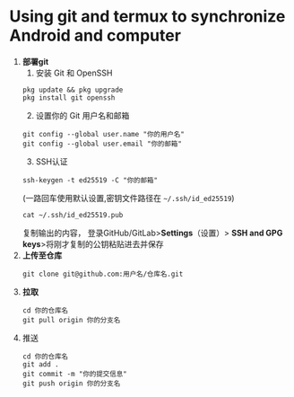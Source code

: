 # Using git and termux to synchronize Android and computer
1. **部署git**
    1. 安装 Git 和 OpenSSH
   ```
   pkg update && pkg upgrade
   pkg install git openssh
   ```
    2. 设置你的 Git 用户名和邮箱
   ```
   git config --global user.name "你的用户名"
   git config --global user.email "你的邮箱"
   ```
	3. SSH认证
	```
 	ssh-keygen -t ed25519 -C "你的邮箱"
	```
 	(一路回车使用默认设置,密钥文件路径在 `~/.ssh/id_ed25519`)
	```
 	cat ~/.ssh/id_ed25519.pub
	```
 	复制输出的内容， 登录GitHub/GitLab>**Settings**（设置）> **SSH and GPG keys**>将刚才复制的公钥粘贴进去并保存
2. **上传至仓库**
   ```
   git clone git@github.com:用户名/仓库名.git
   ```
4. **拉取**
    ```
    cd 你的仓库名
    git pull origin 你的分支名
5. 推送
    ```
    cd 你的仓库名
    git add .
    git commit -m "你的提交信息"
    git push origin 你的分支名
    
